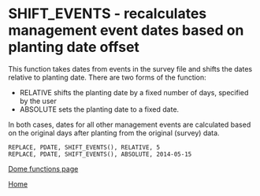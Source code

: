 # SHIFT_EVENTS - recalculates management event dates based on planting date offset

This function takes dates from events in the survey file and shifts the dates relative to planting date. There are two forms of the function:
* RELATIVE shifts the planting date by a fixed number of days, specified by the user
* ABSOLUTE sets the planting date to a fixed date.

In both cases, dates for all other management events are calculated based on the original days after planting from the original (survey) data.

``` 
REPLACE, PDATE, SHIFT_EVENTS(), RELATIVE, 5
REPLACE, PDATE, SHIFT_EVENTS(), ABSOLUTE, 2014-05-15
```

[Dome functions page](DOME_functions.md)

[Home](index.md)


